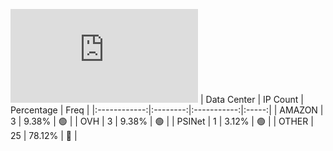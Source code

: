 ![Diagramm](https://github.com/obajay/StateSync-snapshots/blob/main/Projects/Dora/1/README.md)
| Data Center | IP Count | Percentage | Freq |
|:------------:|:--------:|:-----------:|:-----:|
| AMAZON | 3 | 9.38% | 🟢 |
| OVH | 3 | 9.38% | 🟢 |
| PSINet | 1 | 3.12% | 🟢 |
| OTHER | 25 | 78.12% | 🔴 |